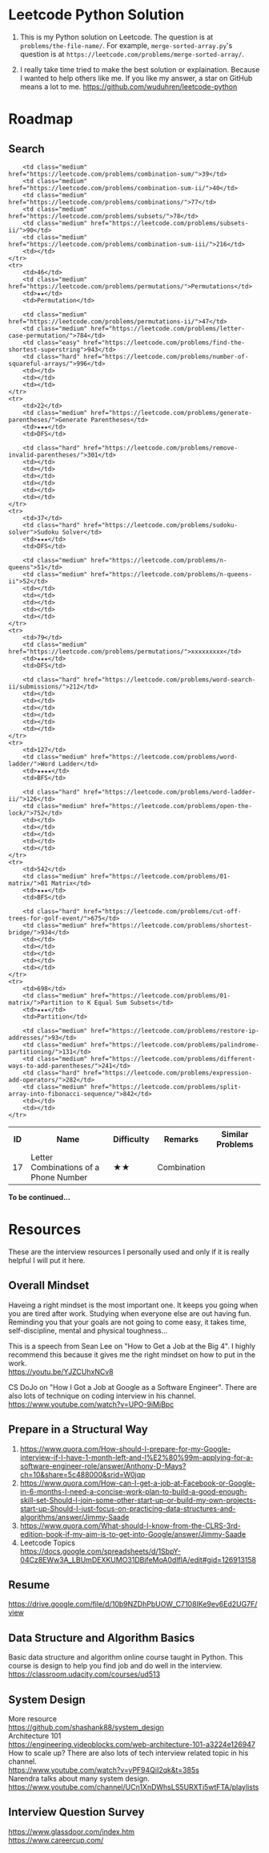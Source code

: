 # Leetcode Python Solution
1. This is my Python solution on Leetcode. The question is at `problems/the-file-name/`. For example, `merge-sorted-array.py`'s question is at `https://leetcode.com/problems/merge-sorted-array/`.

2. I really take time tried to make the best solution or explaination. 
Because I wanted to help others like me. 
If you like my answer, a star on GitHub means a lot to me. 
https://github.com/wuduhren/leetcode-python

# Roadmap
## Search
<table>
    <tr>
        <th>ID</th>
        <th>Name</th>
        <th>Difficulty</th>
        <th>Remarks</th>
        <th colspan="7">Similar Problems</th>
    <tr>
    <tr>
        <td>17</td>
        <td class="medium" href="https://leetcode.com/problems/letter-combinations-of-a-phone-number">Letter Combinations of a Phone Number</td>
        <td>★★</td>
        <td>Combination</td>

        <td class="medium" href="https://leetcode.com/problems/combination-sum/">39</td>
        <td class="medium" href="https://leetcode.com/problems/combination-sum-ii/">40</td>
        <td class="medium" href="https://leetcode.com/problems/combinations/">77</td>
        <td class="medium" href="https://leetcode.com/problems/subsets/">78</td>
        <td class="medium" href="https://leetcode.com/problems/subsets-ii/">90</td>
        <td class="medium" href="https://leetcode.com/problems/combination-sum-iii/">216</td>
        <td></td>
    </tr>
    <tr>
        <td>46</td>
        <td class="medium" href="https://leetcode.com/problems/permutations/">Permutations</td>
        <td>★★</td>
        <td>Permutation</td>

        <td class="medium" href="https://leetcode.com/problems/permutations-ii/">47</td>
        <td class="medium" href="https://leetcode.com/problems/letter-case-permutation/">784</td>
        <td class="easy" href="https://leetcode.com/problems/find-the-shortest-superstring">943</td>
        <td class="hard" href="https://leetcode.com/problems/number-of-squareful-arrays/">996</td>
        <td></td>
        <td></td>
        <td></td>
    </tr>
    <tr>
        <td>22</td>
        <td class="medium" href="https://leetcode.com/problems/generate-parentheses/">Generate Parentheses</td>
        <td>★★★</td>
        <td>DFS</td>

        <td class="hard" href="https://leetcode.com/problems/remove-invalid-parentheses/">301</td>
        <td></td>
        <td></td>
        <td></td>
        <td></td>
        <td></td>
        <td></td>
    </tr>
    <tr>
        <td>37</td>
        <td class="hard" href="https://leetcode.com/problems/sudoku-solver">Sudoku Solver</td>
        <td>★★★</td>
        <td>DFS</td>

        <td class="medium" href="https://leetcode.com/problems/n-queens">51</td>
        <td class="medium" href="https://leetcode.com/problems/n-queens-ii">52</td>
        <td></td>
        <td></td>
        <td></td>
        <td></td>
        <td></td>
    </tr>
    <tr>
        <td>79</td>
        <td class="medium" href="https://leetcode.com/problems/permutations/">xxxxxxxxx</td>
        <td>★★★</td>
        <td>DFS</td>

        <td class="hard" href="https://leetcode.com/problems/word-search-ii/submissions/">212</td>
        <td></td>
        <td></td>
        <td></td>
        <td></td>
        <td></td>
        <td></td>
    </tr>
    <tr>
        <td>127</td>
        <td class="medium" href="https://leetcode.com/problems/word-ladder/">Word Ladder</td>
        <td>★★★★</td>
        <td>BFS</td>

        <td class="hard" href="https://leetcode.com/problems/word-ladder-ii/">126</td>
        <td class="medium" href="https://leetcode.com/problems/open-the-lock/">752</td>
        <td></td>
        <td></td>
        <td></td>
        <td></td>
        <td></td>
    </tr>
    <tr>
        <td>542</td>
        <td class="medium" href="https://leetcode.com/problems/01-matrix/">01 Matrix</td>
        <td>★★★</td>
        <td>BFS</td>

        <td class="hard" href="https://leetcode.com/problems/cut-off-trees-for-golf-event/">675</td>
        <td class="medium" href="https://leetcode.com/problems/shortest-bridge/">934</td>
        <td></td>
        <td></td>
        <td></td>
        <td></td>
        <td></td>
    </tr>
    <tr>
        <td>698</td>
        <td class="medium" href="https://leetcode.com/problems/01-matrix/">Partition to K Equal Sum Subsets</td>
        <td>★★★</td>
        <td>Partition</td>

        <td class="medium" href="https://leetcode.com/problems/restore-ip-addresses/">93</td>
        <td class="medium" href="https://leetcode.com/problems/palindrome-partitioning/">131</td>
        <td class="medium" href="https://leetcode.com/problems/different-ways-to-add-parentheses/">241</td>
        <td class="hard" href="https://leetcode.com/problems/expression-add-operators/">282</td>
        <td class="medium" href="https://leetcode.com/problems/split-array-into-fibonacci-sequence/">842</td>
        <td></td>
        <td></td>
    </tr>
</table>


**To be continued...**

# Resources
These are the interview resources I personally used and only if it is really helpful I will put it here.

## Overall Mindset
Haveing a right mindset is the most important one. It keeps you going when you are tired after work. Studying when everyone else are out having fun. Reminding you that your goals are not going to come easy, it takes time, self-discipline, mental and physical toughness...

This is a speech from Sean Lee on "How to Get a Job at the Big 4". I highly recommend this because it gives me the right mindset on how to put in the work.  
<https://youtu.be/YJZCUhxNCv8>

CS DoJo on "How I Got a Job at Google as a Software Engineer". There are also lots of technique on coding interview in his channel.  
<https://www.youtube.com/watch?v=UPO-9iMjBpc>

## Prepare in a Structural Way
1. <https://www.quora.com/How-should-I-prepare-for-my-Google-interview-if-I-have-1-month-left-and-I%E2%80%99m-applying-for-a-software-engineer-role/answer/Anthony-D-Mays?ch=10&share=5c488000&srid=W0jqp>
2. <https://www.quora.com/How-can-I-get-a-job-at-Facebook-or-Google-in-6-months-I-need-a-concise-work-plan-to-build-a-good-enough-skill-set-Should-I-join-some-other-start-up-or-build-my-own-projects-start-up-Should-I-just-focus-on-practicing-data-structures-and-algorithms/answer/Jimmy-Saade>
3. <https://www.quora.com/What-should-I-know-from-the-CLRS-3rd-edition-book-if-my-aim-is-to-get-into-Google/answer/Jimmy-Saade>
4. Leetcode Topics  
<https://docs.google.com/spreadsheets/d/1SbpY-04Cz8EWw3A_LBUmDEXKUMO31DBjfeMoA0dlfIA/edit#gid=126913158>

## Resume
<https://drive.google.com/file/d/10b9NZDhPbUOW_C7108IKe9ev6Ed2UG7F/view>

## Data Structure and Algorithm Basics
Basic data structure and algorithm online course taught in Python. This course is design to help you find job and do well in the interview.  
<https://classroom.udacity.com/courses/ud513>

## System Design
More resource  
<https://github.com/shashank88/system_design>  
Architecture 101  
<https://engineering.videoblocks.com/web-architecture-101-a3224e126947>  
How to scale up? There are also lots of tech interview related topic in his channel.  
<https://www.youtube.com/watch?v=yPF94QiI2qk&t=385s>  
Narendra talks about many system design.
<https://www.youtube.com/channel/UCn1XnDWhsLS5URXTi5wtFTA/playlists>

## Interview Question Survey
<https://www.glassdoor.com/index.htm>  
<https://www.careercup.com/>
